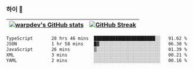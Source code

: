 
### 하이 👋
[![warpdev's GitHub stats](https://github-readme-stats.vercel.app/api?username=warpdev&show_icons=true&theme=vue-dark)](#) |[![GitHub Streak](https://github-readme-streak-stats.herokuapp.com/?user=warpdev&theme=dark)](#)
--- | --- |
<!--START_SECTION:waka-->

```txt
TypeScript       28 hrs 46 mins  ███████████████████████░░   91.62 %
JSON             1 hr 58 mins    █▓░░░░░░░░░░░░░░░░░░░░░░░   06.30 %
JavaScript       26 mins         ▒░░░░░░░░░░░░░░░░░░░░░░░░   01.39 %
XML              3 mins          ░░░░░░░░░░░░░░░░░░░░░░░░░   00.21 %
YAML             2 mins          ░░░░░░░░░░░░░░░░░░░░░░░░░   00.16 %
```

<!--END_SECTION:waka-->

<!--
**warpdev/warpdev** is a ✨ _special_ ✨ repository because its `README.md` (this file) appears on your GitHub profile.

Here are some ideas to get you started:

- 🔭 I’m currently working on ...
- 🌱 I’m currently learning ...
- 👯 I’m looking to collaborate on ...
- 🤔 I’m looking for help with ...
- 💬 Ask me about ...
- 📫 How to reach me: ...
- 😄 Pronouns: ...
- ⚡ Fun fact: ...
-->
